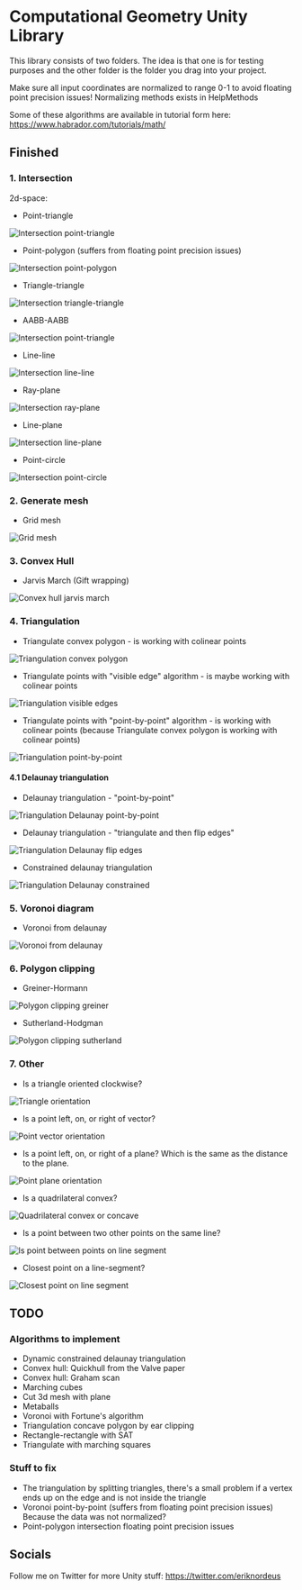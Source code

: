 # Computational Geometry Unity Library

This library consists of two folders. The idea is that one is for testing purposes and the other folder is the folder you drag into your project. 

Make sure all input coordinates are normalized to range 0-1 to avoid floating point precision issues! Normalizing methods exists in HelpMethods

Some of these algorithms are available in tutorial form here: https://www.habrador.com/tutorials/math/

## Finished


### 1. Intersection

2d-space:

* Point-triangle

![Intersection point-triangle](/_media/intersections-point-triangle.png?raw=true)

* Point-polygon (suffers from floating point precision issues) 

![Intersection point-polygon](/_media/intersections-point-polygon.png?raw=true)

* Triangle-triangle		

![Intersection triangle-triangle](/_media/intersections-triangle-triangle.png?raw=true)

* AABB-AABB 			

![Intersection point-triangle](/_media/intersections-aabb-aabb.png?raw=true)

* Line-line 	

![Intersection line-line](/_media/intersections-line-line.png?raw=true)
				
* Ray-plane 	

![Intersection ray-plane](/_media/intersections-ray-plane.png?raw=true)
				
* Line-plane 	

![Intersection line-plane](/_media/intersections-line-plane.png?raw=true)
		
* Point-circle 	

![Intersection point-circle](/_media/intersections-point-circle.png?raw=true)			


### 2. Generate mesh

* Grid mesh

![Grid mesh](/_media/mesh-grid.png?raw=true)	


### 3. Convex Hull

* Jarvis March (Gift wrapping)

![Convex hull jarvis march](/_media/convex-hull-jarvis.png?raw=true)	


### 4. Triangulation

* Triangulate convex polygon - is working with colinear points

![Triangulation convex polygon](/_media/triangulation-convex-polygon.png?raw=true)	

* Triangulate points with "visible edge" algorithm - is maybe working with colinear points

![Triangulation visible edges](/_media/triangulation-visible-edges.png?raw=true)	

* Triangulate points with "point-by-point" algorithm - is working with colinear points (because Triangulate convex polygon is working with colinear points)

![Triangulation point-by-point](/_media/triangulation-point-by-point.png?raw=true)	

#### 4.1 Delaunay triangulation

* Delaunay triangulation - "point-by-point" 

![Triangulation Delaunay point-by-point](/_media/triangulation-delaunay-point-by-point.png?raw=true)	

* Delaunay triangulation - "triangulate and then flip edges" 

![Triangulation Delaunay flip edges](/_media/triangulation-delaunay-flip-edges.png?raw=true)	

* Constrained delaunay triangulation 

![Triangulation Delaunay constrained](/_media/triangulation-delaunay-constrained.png?raw=true)	


### 5. Voronoi diagram

* Voronoi from delaunay

![Voronoi from delaunay](/_media/voronoi-from-delaunay.png?raw=true)	



### 6. Polygon clipping

* Greiner-Hormann 

![Polygon clipping greiner](/_media/polygon-clipping-greiner.png?raw=true)	

* Sutherland-Hodgman 

![Polygon clipping sutherland](/_media/polygon-clipping-sutherland.png?raw=true)	


### 7. Other

* Is a triangle oriented clockwise? 

![Triangle orientation](/_media/other-triangle-orientation.png?raw=true)

* Is a point left, on, or right of vector? 

![Point vector orientation](/_media/other-point-vector.png?raw=true)

* Is a point left, on, or right of a plane? Which is the same as the distance to the plane. 

![Point plane orientation](/_media/other-point-plane.png?raw=true)

* Is a quadrilateral convex? 

![Quadrilateral convex or concave](/_media/other-quadrilateral.png?raw=true)

* Is a point between two other points on the same line? 

![Is point between points on line segment](/_media/other-point-between-points.png?raw=true)

* Closest point on a line-segment? 

![Closest point on line segment](/_media/other-closest-point-line-segment.png?raw=true)


## TODO

### Algorithms to implement

* Dynamic constrained delaunay triangulation
* Convex hull: Quickhull from the Valve paper
* Convex hull: Graham scan
* Marching cubes
* Cut 3d mesh with plane
* Metaballs
* Voronoi with Fortune's algorithm
* Triangulation concave polygon by ear clipping
* Rectangle-rectangle with SAT
* Triangulate with marching squares

### Stuff to fix

* The triangulation by splitting triangles, there's a small problem if a vertex ends up on the edge and is not inside the triangle
* Voronoi point-by-point (suffers from floating point precision issues) Because the data was not normalized?
* Point-polygon intersection floating point precision issues


## Socials

Follow me on Twitter for more Unity stuff: https://twitter.com/eriknordeus
